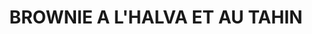 ---
categories:
- Gateau
check: Oui
checkAlwaysOk: false
cuisson: Oui
draft: false
ingredients:
  autres:
  - quantite: 1.1
    title: Tahin
    unit: Kg
  epices:
  - quantite: 28
    title: Sel
    unit: grammes
  frais:
  - quantite: 2.8
    title: Beurre doux
    unit: Kg
  lof:
  - quantite: 44
    title: Oeuf
    unit: unité
  - quantite: 1.4
    title: Farine de blé
    unit: Kg
  sucres:
  - quantite: 2.2
    title: Halva
    unit: Kg
  - quantite: 1.5
    title: Sucre en poudre
    unit: Kg
  - quantite: 2.8
    title: Chocolat noir patissier 70p100
    unit: Kg
  - quantite: 335
    title: Cacao
    unit: grammes
layout: recettes
materiel:
- Four
plate: 100
preparation: "* Préchauffer le four à 200°C : Il est important que le four soit bien\
  \ chaud lors de l'enfournage car le timing de cuisson est très précis. Donc ne pas\
  \ zapper pas l'étape du préchauffage ! \n* Chemiser les moules de papier sulfurisé.\
  \ Réserver.\n* Faire fondre le beurre et le chocolat au bain-marie. Mélanger hors\
  \ du feu, jusqu'à obtenir une texture lisse et brillante. Réserver.\n* Fouetter\
  \ au batteur électrique le sucre et les œufs pour parvenir à une texture claire\
  \ et crémeuse.\n* Incorporer alors le chocolat fondu avec une maryse. Tamiser ensemble\
  \ la farine, le sel et le cacao. Les incorporer délicatement, au mélange précédent.\n\
  * Ajouter les morceaux de halva. Verser dans les moules. Lisser la surface.\n* Répartir\
  \ par touche à la petite cuillère le tahin sur l'ensemble des brownies. Avec un\
  \ cure-dent ou un pic à brochette, faire des marbrures sur toute la surface de la\
  \ pâte.\n* Enfourner pour environ 25 minutes. Le centre du brownie doit être à peine\
  \ saisi quand à sa sortie du four. Ne pas oublier que les gâteaux continuent un\
  \ peu à cuire, même après être sortis du four ! La texture va se raffermir en refroidissant."
publishDate: 2024-06-18 10:55:00+00:00
regime:
- vegetarien
temperature: Chaud
title: BROWNIE A L'HALVA ET AU TAHIN
type: dessert
---